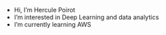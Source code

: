 - Hi, I’m Hercule Poirot
- I’m interested in Deep Learning and data analytics
- I’m currently learning AWS

<!---
nishchalatattve/nishchalatattve is a ✨ special ✨ repository because its `README.md` (this file) appears on your GitHub profile.
You can click the Preview link to take a look at your changes.
--->
